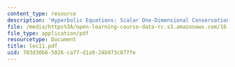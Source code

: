 ```yaml
---
content_type: resource
description: 'Hyperbolic Equations: Scalar One-Dimensional Conservation Laws'
file: /media/https%3A/open-learning-course-data-rc.s3.amazonaws.com/16-920j-numerical-methods-for-partial-differential-equations-sma-5212-spring-2003/703d30b65026ca77d1a924b973c877fe_lec11.pdf
file_type: application/pdf
resourcetype: Document
title: lec11.pdf
uid: 703d30b6-5026-ca77-d1a9-24b973c877fe
---
```

